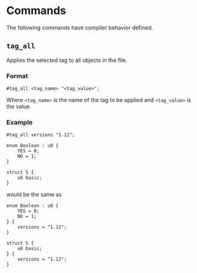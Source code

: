 # Commands

The following commands have compiler behavior defined.


## `tag_all`

Applies the selected tag to all objects in the file.

### Format

```ignore
#tag_all <tag_name> "<tag_value>";
```

Where `<tag_name>` is the name of the tag to be applied and `<tag_value>` is the value.

### Example

```ignore
#tag_all versions "1.12";

enum Boolean : u8 {
    YES = 0;
    NO = 1;
}

struct S {
    u8 basic;
}
```

would be the same as

```ignore
enum Boolean : u8 {
    YES = 0;
    NO = 1;
} {
    versions = "1.12";
}

struct S {
    u8 basic;
} {
    versions = "1.12";
}
```
